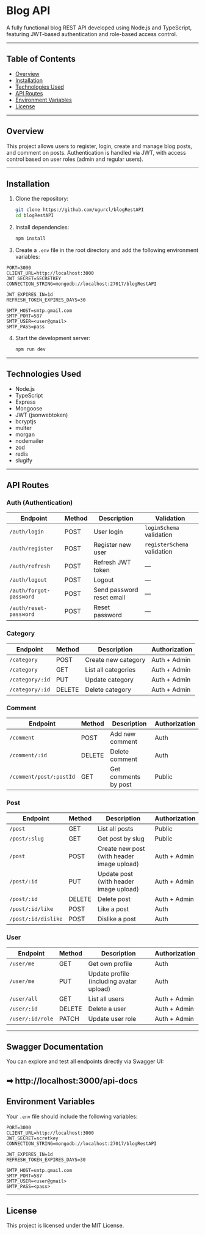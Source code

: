 
# Blog API

A fully functional blog REST API developed using Node.js and TypeScript, featuring JWT-based authentication and role-based access control.

---

## Table of Contents

- [Overview](#overview)  
- [Installation](#installation)  
- [Technologies Used](#technologies-used)  
- [API Routes](#api-routes)  
- [Environment Variables](#environment-variables)  
- [License](#license)

---

## Overview

This project allows users to register, login, create and manage blog posts, and comment on posts. Authentication is handled via JWT, with access control based on user roles (admin and regular users).

---

## Installation

1. Clone the repository:  
   ```bash
   git clone https://github.com/ugurcl/blogRestAPI
   cd blogRestAPI
   ```

2. Install dependencies:  
   ```bash
   npm install
   ```

3. Create a `.env` file in the root directory and add the following environment variables:

```env
PORT=3000
CLIENT_URL=http://localhost:3000
JWT_SECRET=SECRETKEY
CONNECTION_STRING=mongodb://localhost:27017/blogRestAPI

JWT_EXPIRES_IN=1d
REFRESH_TOKEN_EXPIRES_DAYS=30

SMTP_HOST=smtp.gmail.com
SMTP_PORT=587
SMTP_USER=<user@gmail>
SMTP_PASS=pass
```

4. Start the development server:  
   ```bash
   npm run dev
   ```

---

## Technologies Used

- Node.js  
- TypeScript  
- Express  
- Mongoose  
- JWT (jsonwebtoken)  
- bcryptjs  
- multer  
- morgan  
- nodemailer  
- zod  
- redis  
- slugify  

---

## API Routes

### Auth (Authentication)

| Endpoint             | Method | Description                  | Validation           |
|----------------------|--------|------------------------------|----------------------|
| `/auth/login`        | POST   | User login                   | `loginSchema` validation |
| `/auth/register`     | POST   | Register new user            | `registerSchema` validation |
| `/auth/refresh`      | POST   | Refresh JWT token            | —                    |
| `/auth/logout`       | POST   | Logout                      | —                    |
| `/auth/forgot-password` | POST | Send password reset email    | —                    |
| `/auth/reset-password` | POST  | Reset password               | —                    |

### Category

| Endpoint            | Method | Description                  | Authorization        |
|---------------------|--------|------------------------------|----------------------|
| `/category`         | POST   | Create new category           | Auth + Admin         |
| `/category`         | GET    | List all categories           | Auth + Admin         |
| `/category/:id`     | PUT    | Update category               | Auth + Admin         |
| `/category/:id`     | DELETE | Delete category               | Auth + Admin         |

### Comment

| Endpoint              | Method | Description                     | Authorization        |
|-----------------------|--------|---------------------------------|----------------------|
| `/comment`            | POST   | Add new comment                 | Auth                 |
| `/comment/:id`        | DELETE | Delete comment                  | Auth                 |
| `/comment/post/:postId`| GET   | Get comments by post            | Public                |

### Post

| Endpoint             | Method | Description                    | Authorization        |
|----------------------|--------|--------------------------------|----------------------|
| `/post`              | GET    | List all posts                  | Public               |
| `/post/:slug`        | GET    | Get post by slug                | Public               |
| `/post`              | POST   | Create new post (with header image upload) | Auth + Admin         |
| `/post/:id`          | PUT    | Update post (with header image upload) | Auth + Admin         |
| `/post/:id`          | DELETE | Delete post                    | Auth + Admin         |
| `/post/:id/like`     | POST   | Like a post                    | Auth                 |
| `/post/:id/dislike`  | POST   | Dislike a post                 | Auth                 |

### User

| Endpoint            | Method | Description                   | Authorization        |
|---------------------|--------|------------------------------|----------------------|
| `/user/me`          | GET    | Get own profile               | Auth                 |
| `/user/me`          | PUT    | Update profile (including avatar upload) | Auth          |
| `/user/all`         | GET    | List all users                | Auth + Admin         |
| `/user/:id`         | DELETE | Delete a user                | Auth + Admin         |
| `/user/:id/role`    | PATCH  | Update user role             | Auth + Admin         |

---
## Swagger Documentation
You can explore and test all endpoints directly via Swagger UI:

➡ http://localhost:3000/api-docs
---
## Environment Variables

Your `.env` file should include the following variables:

```env
PORT=3000
CLIENT_URL=http://localhost:3000
JWT_SECRET=scretkey
CONNECTION_STRING=mongodb://localhost:27017/blogRestAPI

JWT_EXPIRES_IN=1d
REFRESH_TOKEN_EXPIRES_DAYS=30

SMTP_HOST=smtp.gmail.com
SMTP_PORT=587
SMTP_USER=<user@gmail>
SMTP_PASS=<pass>
```

---

## License

This project is licensed under the MIT License.
